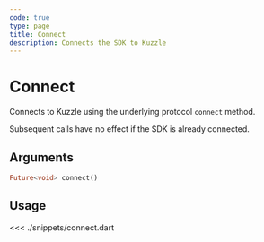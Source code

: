 ```yaml
---
code: true
type: page
title: Connect
description: Connects the SDK to Kuzzle
---
```


# Connect

Connects to Kuzzle using the underlying protocol `connect` method. 

Subsequent calls have no effect if the SDK is already connected.

## Arguments

```dart
Future<void> connect()
```

## Usage

<<< ./snippets/connect.dart
